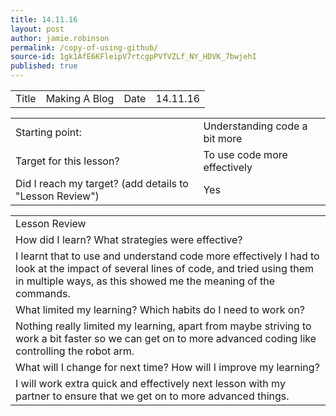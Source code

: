 ```yaml
---
title: 14.11.16
layout: post
author: jamie.robinson
permalink: /copy-of-using-github/
source-id: 1gk1AfE6KFleipV7rtcgpPVfVZLf_NY_HDVK_7bwjehI
published: true
---
```

<table>
  <tr>
    <td>Title</td>
    <td>Making A Blog</td>
    <td>Date</td>
    <td>14.11.16</td>
  </tr>
</table>


<table>
  <tr>
    <td>Starting point:</td>
    <td>Understanding code a bit more</td>
  </tr>
  <tr>
    <td>Target for this lesson?</td>
    <td>To use code more effectively</td>
  </tr>
  <tr>
    <td>Did I reach my target? 
(add details to "Lesson Review")</td>
    <td> Yes</td>
  </tr>
</table>


<table>
  <tr>
    <td>Lesson Review</td>
  </tr>
  <tr>
    <td>How did I learn? What strategies were effective? </td>
  </tr>
  <tr>
    <td>I learnt that to use and understand code more effectively I had to look at the impact of several lines of code, and tried using them in multiple ways, as this showed me the meaning of the commands.</td>
  </tr>
  <tr>
    <td>What limited my learning? Which habits do I need to work on? </td>
  </tr>
  <tr>
    <td>Nothing really limited my learning, apart from maybe striving to work a bit faster so we can get on to more advanced coding like controlling the robot arm.</td>
  </tr>
  <tr>
    <td>What will I change for next time? How will I improve my learning?</td>
  </tr>
  <tr>
    <td>I will work extra quick and effectively next lesson with my partner to ensure that we get on to more advanced things.</td>
  </tr>
</table>


